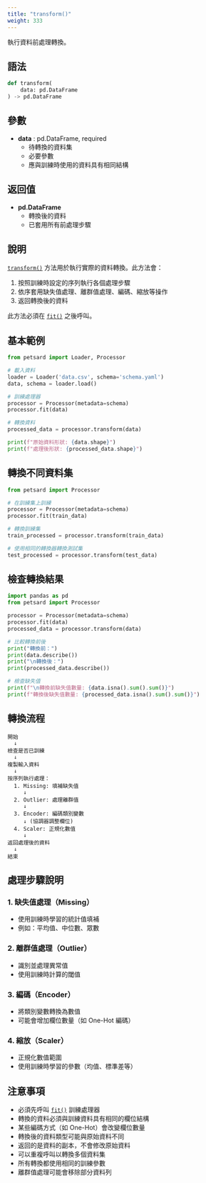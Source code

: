 ```yaml
---
title: "transform()"
weight: 333
---
```


執行資料前處理轉換。

## 語法

```python
def transform(
    data: pd.DataFrame
) -> pd.DataFrame
```

## 參數

- **data** : pd.DataFrame, required
    - 待轉換的資料集
    - 必要參數
    - 應與訓練時使用的資料具有相同結構

## 返回值

- **pd.DataFrame**
    - 轉換後的資料
    - 已套用所有前處理步驟

## 說明

[`transform()`](processor_transform.zh-tw.md:1) 方法用於執行實際的資料轉換。此方法會：

1. 按照訓練時設定的序列執行各個處理步驟
2. 依序套用缺失值處理、離群值處理、編碼、縮放等操作
3. 返回轉換後的資料

此方法必須在 [`fit()`](processor_fit.zh-tw.md:1) 之後呼叫。

## 基本範例

```python
from petsard import Loader, Processor

# 載入資料
loader = Loader('data.csv', schema='schema.yaml')
data, schema = loader.load()

# 訓練處理器
processor = Processor(metadata=schema)
processor.fit(data)

# 轉換資料
processed_data = processor.transform(data)

print(f"原始資料形狀: {data.shape}")
print(f"處理後形狀: {processed_data.shape}")
```

## 轉換不同資料集

```python
from petsard import Processor

# 在訓練集上訓練
processor = Processor(metadata=schema)
processor.fit(train_data)

# 轉換訓練集
train_processed = processor.transform(train_data)

# 使用相同的轉換器轉換測試集
test_processed = processor.transform(test_data)
```

## 檢查轉換結果

```python
import pandas as pd
from petsard import Processor

processor = Processor(metadata=schema)
processor.fit(data)
processed_data = processor.transform(data)

# 比較轉換前後
print("轉換前：")
print(data.describe())
print("\n轉換後：")
print(processed_data.describe())

# 檢查缺失值
print(f"\n轉換前缺失值數量: {data.isna().sum().sum()}")
print(f"轉換後缺失值數量: {processed_data.isna().sum().sum()}")
```

## 轉換流程

```
開始
  ↓
檢查是否已訓練
  ↓
複製輸入資料
  ↓
按序列執行處理：
  1. Missing: 填補缺失值
     ↓
  2. Outlier: 處理離群值
     ↓
  3. Encoder: 編碼類別變數
     ↓ (協調器調整欄位)
  4. Scaler: 正規化數值
     ↓
返回處理後的資料
  ↓
結束
```

## 處理步驟說明

### 1. 缺失值處理（Missing）
- 使用訓練時學習的統計值填補
- 例如：平均值、中位數、眾數

### 2. 離群值處理（Outlier）
- 識別並處理異常值
- 使用訓練時計算的閾值

### 3. 編碼（Encoder）
- 將類別變數轉換為數值
- 可能會增加欄位數量（如 One-Hot 編碼）

### 4. 縮放（Scaler）
- 正規化數值範圍
- 使用訓練時學習的參數（均值、標準差等）

## 注意事項

- 必須先呼叫 [`fit()`](processor_fit.zh-tw.md:1) 訓練處理器
- 轉換的資料必須與訓練資料具有相同的欄位結構
- 某些編碼方式（如 One-Hot）會改變欄位數量
- 轉換後的資料類型可能與原始資料不同
- 返回的是資料的副本，不會修改原始資料
- 可以重複呼叫以轉換多個資料集
- 所有轉換都使用相同的訓練參數
- 離群值處理可能會移除部分資料列